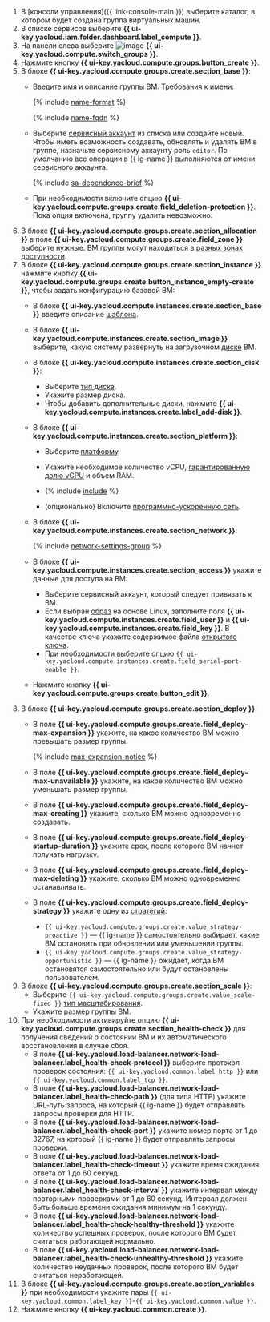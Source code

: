 1. В [консоли управления]({{ link-console-main }}) выберите каталог, в котором будет создана группа виртуальных машин.
1. В списке сервисов выберите **{{ ui-key.yacloud.iam.folder.dashboard.label_compute }}**.
1. На панели слева выберите ![image](../../_assets/console-icons/layers-3-diagonal.svg) **{{ ui-key.yacloud.compute.switch_groups }}**.
1. Нажмите кнопку **{{ ui-key.yacloud.compute.groups.button_create }}**.
1. В блоке **{{ ui-key.yacloud.compute.groups.create.section_base }}**:
   * Введите имя и описание группы ВМ. Требования к имени:

     {% include [name-format](../name-format.md) %}

     {% include [name-fqdn](../compute/name-fqdn.md) %}

   * Выберите [сервисный аккаунт](../../iam/concepts/users/service-accounts.md) из списка или создайте новый. Чтобы иметь возможность создавать, обновлять и удалять ВМ в группе, назначьте сервисному аккаунту роль `editor`. По умолчанию все операции в {{ ig-name }} выполняются от имени сервисного аккаунта.

     {% include [sa-dependence-brief](../../_includes/instance-groups/sa-dependence-brief.md) %}

   * При необходимости включите опцию **{{ ui-key.yacloud.compute.groups.create.field_deletion-protection }}**. Пока опция включена, группу удалить невозможно.
1. В блоке **{{ ui-key.yacloud.compute.groups.create.section_allocation }}** в поле **{{ ui-key.yacloud.compute.groups.create.field_zone }}** выберите нужные. ВМ группы могут находиться в [разных зонах доступности](../../overview/concepts/geo-scope.md).
1. В блоке **{{ ui-key.yacloud.compute.groups.create.section_instance }}** нажмите кнопку **{{ ui-key.yacloud.compute.groups.create.button_instance_empty-create }}**, чтобы задать конфигурацию базовой ВМ:
   * В блоке **{{ ui-key.yacloud.compute.instances.create.section_base }}** введите описание [шаблона](../../compute/concepts/instance-groups/instance-template.md).
   * В блоке **{{ ui-key.yacloud.compute.instances.create.section_image }}** выберите, какую систему развернуть на загрузочном [диске](../../compute/concepts/disk.md) ВМ.

   * В блоке **{{ ui-key.yacloud.compute.instances.create.section_disk }}**:
     * Выберите [тип диска](../../compute/concepts/disk.md#disks_types).
     * Укажите размер диска.
     * Чтобы добавить дополнительные диски, нажмите **{{ ui-key.yacloud.compute.instances.create.label_add-disk }}**.
   * В блоке **{{ ui-key.yacloud.compute.instances.create.section_platform }}**:
     * Выберите [платформу](../../compute/concepts/vm-platforms.md).
     * Укажите необходимое количество vCPU, [гарантированную долю vCPU](../../compute/concepts/performance-levels.md) и объем RAM.

     * {% include [include](specify-preemptible-vm.md) %}
     
     * (опционально) Включите [программно-ускоренную сеть](../../compute/concepts/software-accelerated-network.md).
   * В блоке **{{ ui-key.yacloud.compute.instances.create.section_network }}**:

     {% include [network-settings-group](../../_includes/compute/network-settings-group.md) %}

   * В блоке **{{ ui-key.yacloud.compute.instances.create.section_access }}** укажите данные для доступа на ВМ:
     * Выберите сервисный аккаунт, который следует привязать к ВМ.
     * Если выбран [образ](../../compute/concepts/image.md) на основе Linux, заполните поля **{{ ui-key.yacloud.compute.instances.create.field_user }}** и **{{ ui-key.yacloud.compute.instances.create.field_key }}**. В качестве ключа укажите содержимое файла [открытого ключа](../../compute/operations/vm-connect/ssh.md#creating-ssh-keys).
     * При необходимости выберите опцию `{{ ui-key.yacloud.compute.instances.create.field_serial-port-enable }}`.
   * Нажмите кнопку **{{ ui-key.yacloud.compute.groups.create.button_edit }}**.
1. В блоке **{{ ui-key.yacloud.compute.groups.create.section_deploy }}**:
   * В поле **{{ ui-key.yacloud.compute.groups.create.field_deploy-max-expansion }}** укажите, на какое количество ВМ можно превышать размер группы.

       {% include [max-expansion-notice](./max-expansion-notice.md) %}
   * В поле **{{ ui-key.yacloud.compute.groups.create.field_deploy-max-unavailable }}** укажите, на какое количество ВМ можно уменьшать размер группы.
   * В поле **{{ ui-key.yacloud.compute.groups.create.field_deploy-max-creating }}** укажите, сколько ВМ можно одновременно создавать.
   * В поле **{{ ui-key.yacloud.compute.groups.create.field_deploy-startup-duration }}** укажите срок, после которого ВМ начнет получать нагрузку.
   * В поле **{{ ui-key.yacloud.compute.groups.create.field_deploy-max-deleting }}** укажите, сколько ВМ можно одновременно останавливать.
   * В поле **{{ ui-key.yacloud.compute.groups.create.field_deploy-strategy }}** укажите одну из [стратегий](../../compute/concepts/instance-groups/policies/deploy-policy.md#strategy):
     * `{{ ui-key.yacloud.compute.groups.create.value_strategy-proactive }}` — {{ ig-name }} самостоятельно выбирает, какие ВМ остановить при обновлении или уменьшении группы.
     * `{{ ui-key.yacloud.compute.groups.create.value_strategy-opportunistic }}` — {{ ig-name }} ожидает, когда ВМ остановятся самостоятельно или будут остановлены пользователем.
1. В блоке **{{ ui-key.yacloud.compute.groups.create.section_scale }}**:
   * Выберите `{{ ui-key.yacloud.compute.groups.create.value_scale-fixed }}` [тип масштабирования](../../compute/concepts/instance-groups/scale.md).
   * Укажите размер группы ВМ.
1. При необходимости активируйте опцию **{{ ui-key.yacloud.compute.groups.create.section_health-check }}** для получения сведений о состоянии ВМ и их автоматического восстановления в случае сбоя.
   * В поле **{{ ui-key.yacloud.load-balancer.network-load-balancer.label_health-check-protocol }}** выберите протокол проверок состояния: `{{ ui-key.yacloud.common.label_http }}` или `{{ ui-key.yacloud.common.label_tcp }}`.
   * В поле **{{ ui-key.yacloud.load-balancer.network-load-balancer.label_health-check-path }}** (для типа HTTP) укажите URL‐путь запроса, на который {{ ig-name }} будет отправлять запросы проверки для HTTP.
   * В поле **{{ ui-key.yacloud.load-balancer.network-load-balancer.label_health-check-port }}** укажите номер порта от 1 до 32767, на который {{ ig-name }} будет отправлять запросы проверки.
   * В поле **{{ ui-key.yacloud.load-balancer.network-load-balancer.label_health-check-timeout }}** укажите время ожидания ответа от 1 до 60 секунд.
   * В поле **{{ ui-key.yacloud.load-balancer.network-load-balancer.label_health-check-interval }}** укажите интервал между повторными проверками от 1 до 60 секунд. Интервал должен быть больше времени ожидания минимум на 1 секунду.
   * В поле **{{ ui-key.yacloud.load-balancer.network-load-balancer.label_health-check-healthy-threshold }}** укажите количество успешных проверок, после которого ВМ будет считаться работающей нормально.
   * В поле **{{ ui-key.yacloud.load-balancer.network-load-balancer.label_health-check-unhealthy-threshold }}** укажите количество неудачных проверок, после которого ВМ будет считаться неработающей.
1. В блоке **{{ ui-key.yacloud.compute.groups.create.section_variables }}** при необходимости укажите пары `{{ ui-key.yacloud.common.label_key }}`-`{{ ui-key.yacloud.common.value }}`.
1. Нажмите кнопку **{{ ui-key.yacloud.common.create }}**.
